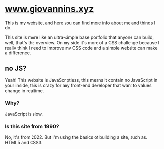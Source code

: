 # www.giovannins.xyz
This is my website, and here you can find more info about me and things I do.

This site is more like an ultra-simple base portfolio that anyone can build, well, that's the overview. On my side it's more of a CSS challenge because I really think I need to improve my CSS code and a simple website can make a difference.

## no JS?
Yeah! This website is JavaScriptless, this means it contain no JavaScript in your inside, this is crazy for any front-end developer that want to values change in realtime.

### Why?
JavaScript is slow.

### Is this site from 1990?
No, it's from 2022. But I'm using the basics of building a site, such as. HTML5 and CSS3. 